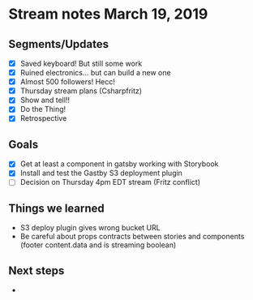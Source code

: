 # Stream notes March 19, 2019

## Segments/Updates

- [x] Saved keyboard! But still some work
- [x] Ruined electronics... but can build a new one
- [x] Almost 500 followers! Hecc!
- [x] Thursday stream plans (Csharpfritz)
- [x] Show and tell!!
- [x] Do the Thing!
- [x] Retrospective

## Goals

- [x] Get at least a component in gatsby working with Storybook
- [x] Install and test the Gastby S3 deployment plugin
- [ ] Decision on Thursday 4pm EDT stream (Fritz conflict)

## Things we learned

- S3 deploy plugin gives wrong bucket URL
- Be careful about props contracts between stories and components (footer content.data and is streaming boolean)

## Next steps

- 
